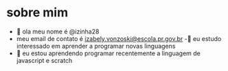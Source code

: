 # sobre mim
- 👋 ola meu nome é @izinha28 
- meu email de contato é izabely.vonzoski@escola.pr.gov.br
-👀 eu estudo interessado em aprender a programar novas linguagens
- 🌱 eu estou aprendendo programar recentemente a linguagem de javascript e scratch
